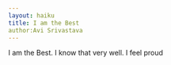```yaml
---
layout: haiku
title: I am the Best
author:Avi Srivastava
---
```


I am the Best.
I know that very well.
I feel proud
